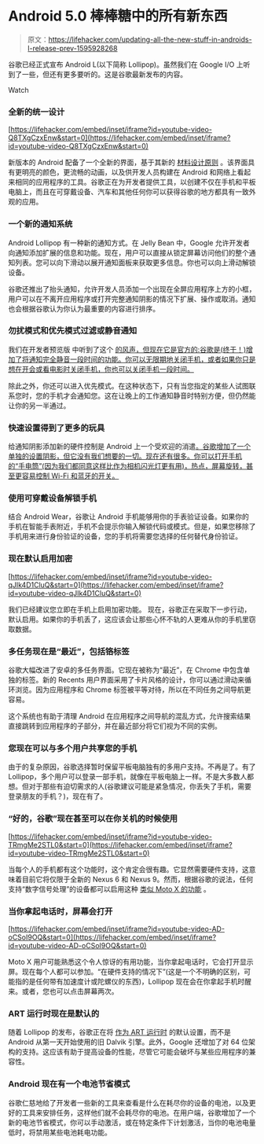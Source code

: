 # Android 5.0 棒棒糖中的所有新东西

> 原文：<https://lifehacker.com/updating-all-the-new-stuff-in-androids-l-release-prev-1595928268>

谷歌已经正式宣布 Android L(以下简称 Lollipop)。虽然我们在 Google I/O 上听到了一些，但还有更多要听的。这是谷歌最新发布的内容。

Watch

### 全新的统一设计

 [https://lifehacker.com/embed/inset/iframe?id=youtube-video-Q8TXgCzxEnw&start=0](https://lifehacker.com/embed/inset/iframe?id=youtube-video-Q8TXgCzxEnw&start=0) 

新版本的 Android 配备了一个全新的界面，基于其新的 [材料设计原则](http://www.google.com/design/) 。该界面具有更明亮的颜色，更流畅的动画，以及供开发人员构建在 Android 和网络上看起来相同的应用程序的工具。谷歌正在为开发者提供工具，以创建不仅在手机和平板电脑上，而且在可穿戴设备、汽车和其他任何你可以获得谷歌的地方都具有一致外观的应用。

### 一个新的通知系统

Android Lollipop 有一种新的通知方式。在 Jelly Bean 中，Google 允许开发者向通知添加扩展的信息和功能。现在，用户可以直接从锁定屏幕访问他们的整个通知列表。您可以向下滑动以展开通知面板来获取更多信息。你也可以向上滑动解锁设备。

谷歌还推出了抬头通知，允许开发人员添加一个出现在全屏应用程序上方的小框，用户可以在不离开应用程序或打开完整通知阴影的情况下扩展、操作或取消。通知也会根据谷歌认为你认为最重要的内容进行排序。

### 勿扰模式和优先模式过滤或静音通知

我们在开发者预览版 中听到了这个 [的风声，但现在它是官方的:谷歌是(终于！)增加了将通知完全静音一段时间的功能。你可以无限期地关闭手机，或者如果你只是想在开会或看电影时关闭手机，你也可以关闭手机一段时间。](http://lifehacker.com/the-coolest-new-features-of-android-l-google-didnt-anno-1596944149)

除此之外，你还可以进入优先模式。在这种状态下，只有当您指定的某些人试图联系您时，您的手机才会通知您。这在让晚上的工作通知静音时特别方便，但仍然能让你的另一半通过。

### 快速设置得到了更多的玩具

给通知阴影添加新的硬件控制是 Android 上一个受欢迎的消遣[。谷歌增加了一个单独的设置阴影，但它没有我们想要的一切。现在还有很多。你可以打开手机的“手电筒”(因为我们都同意这样比作为相机闪光灯更有用)，热点，屏幕旋转，甚至更容易控制 Wi-Fi 和蓝牙的开关。](https://lifehacker.com/supercharge-your-notification-shade-with-these-android-476024342)

### 使用可穿戴设备解锁手机

结合 Android Wear，谷歌让 Android 手机能够用你的手表验证设备。如果你的手机在智能手表附近，手机不会提示你输入解锁代码或模式。但是，如果您移除了手机用来进行身份验证的设备，您的手机将需要您选择的任何替代身份验证。

### 现在默认启用加密

 [https://lifehacker.com/embed/inset/iframe?id=youtube-video-qJIk4D1CluQ&start=0](https://lifehacker.com/embed/inset/iframe?id=youtube-video-qJIk4D1CluQ&start=0) 

我们已经建议您立即在手机上启用加密功能。 现在，谷歌正在采取下一步行动，默认启用。如果你的手机丢了，这应该会让那些心怀不轨的人更难从你的手机里窃取数据。

### 多任务现在是“最近”，包括铬标签

谷歌大幅改进了安卓的多任务界面。它现在被称为“最近”，在 Chrome 中包含单独的标签。新的 Recents 用户界面采用了卡片风格的设计，你可以通过滑动来循环浏览。因为应用程序和 Chrome 标签被平等对待，所以在不同任务之间导航更容易。

这个系统也有助于清理 Android 在应用程序之间导航的混乱方式，允许搜索结果直接跳转到应用程序的子部分，并在最近部分将它们视为不同的实例。

### 您现在可以与多个用户共享您的手机

由于的复杂原因，谷歌选择暂时保留平板电脑独有的多用户支持。不再是了。有了 Lollipop，多个用户可以登录一部手机，就像在平板电脑上一样。不是大多数人都想。但对于那些有迫切需求的人(谷歌建议可能是紧急情况，你丢失了手机，需要登录朋友的手机？)，现在有了。

### “好的，谷歌”现在甚至可以在你关机的时候使用

 [https://lifehacker.com/embed/inset/iframe?id=youtube-video-TRmgMe2STL0&start=0](https://lifehacker.com/embed/inset/iframe?id=youtube-video-TRmgMe2STL0&start=0) 

当每个人的手机都有这个功能时，这个肯定会很有趣。它显然需要硬件支持，这意味着目前它将仅限于全新的 Nexus 6 和 Nexus 9。然而，根据谷歌的说法，任何支持“数字信号处理”的设备都可以启用这种 [类似 Moto X 的功能](https://lifehacker.com/how-to-get-some-of-the-best-moto-x-features-on-your-and-1069259016) 。

### 当你拿起电话时，屏幕会打开

 [https://lifehacker.com/embed/inset/iframe?id=youtube-video-AD-oCSoI9OQ&start=0](https://lifehacker.com/embed/inset/iframe?id=youtube-video-AD-oCSoI9OQ&start=0) 

Moto X 用户可能熟悉这个令人惊讶的有用功能，当你拿起电话时，它会打开显示屏。现在每个人都可以参加。“在硬件支持的情况下”(这是一个不明确的区别，可能指的是任何带有加速度计或陀螺仪的东西)，Lollipop 现在会在你拿起手机时醒来。或者，您也可以点击屏幕两次。

### ART 运行时现在是默认的

随着 Lollipop 的发布，谷歌正在将 [作为 ART 运行时](https://lifehacker.com/android-art-vs-dalvik-runtimes-effect-on-battery-life-1507264545) 的默认设置，而不是 Android 从第一天开始使用的旧 Dalvik 引擎。此外，Google 还增加了对 64 位架构的支持。这应该有助于提高设备的性能，尽管它可能会破坏与某些应用程序的兼容性。

### Android 现在有一个电池节省模式

谷歌仁慈地给了开发者一些新的工具来查看是什么在耗尽你的设备的电池，以及更好的工具来安排任务，这样他们就不会耗尽你的电池。在用户端，谷歌增加了一个新的电池节省模式，你可以手动激活，或在特定条件下计划激活，当你的电池电量低时，将禁用某些电池耗电功能。